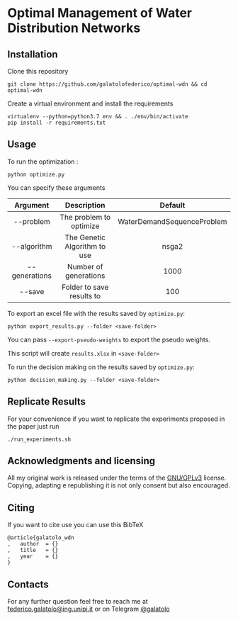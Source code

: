 # Optimal Management of Water Distribution Networks


## Installation

Clone this repository

```
git clone https://github.com/galatolofederico/optimal-wdn && cd optimal-wdn
```

Create a virtual environment and install the requirements

```
virtualenv --python=python3.7 env && . ./env/bin/activate
pip install -r requirements.txt
```

## Usage

To run the optimization :

```
python optimize.py
```

You can specify these arguments

|    Argument   |          Description         |           Default          |
|:-------------:|:----------------------------:|:--------------------------:|
|   --problem   |    The problem to optimize   | WaterDemandSequenceProblem |
|  --algorithm  | The Genetic Algorithm to use |            nsga2           |
| --generations |     Number of generations    |            1000            |
|     --save    |   Folder to save results to  |             100            |


To export an excel file with the results saved by `optimize.py`:

```
python export_results.py --folder <save-folder>
```

You can pass `--export-pseudo-weights` to export the pseudo weights.

This script will create `results.xlsx` in `<save-folder>`

To run the decision making on the results saved by `optimize.py`:

```
python decision_making.py --folder <save-folder>
```

## Replicate Results

For your convenience if you want to replicate the experiments proposed in the paper just run

```
./run_experiments.sh
```


## Acknowledgments and licensing

All my original work is released under the terms of the [GNU/GPLv3](https://choosealicense.com/licenses/gpl-3.0/) license. Copying, adapting e republishing it is not only consent but also encouraged. 

## Citing

If you want to cite use you can use this BibTeX

```
@article{galatolo_wdn
,	author	= {}
,	title	= {}
,	year	= {}
}
```

## Contacts

For any further question feel free to reach me at  [federico.galatolo@ing.unipi.it](mailto:federico.galatolo@ing.unipi.it) or on Telegram  [@galatolo](https://t.me/galatolo)
